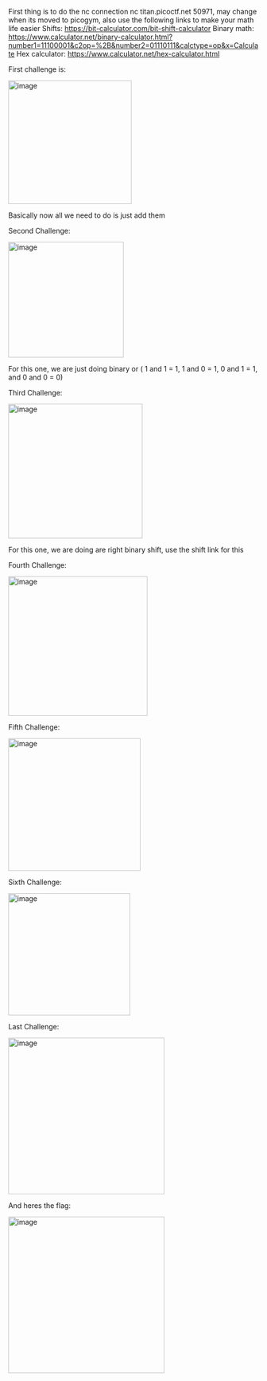 First thing is to do the nc connection nc titan.picoctf.net 50971, may change when its moved to picogym, also use the following links to make your math life easier
Shifts: https://bit-calculator.com/bit-shift-calculator
Binary math: https://www.calculator.net/binary-calculator.html?number1=11100001&c2op=%2B&number2=01110111&calctype=op&x=Calculate
Hex calculator: https://www.calculator.net/hex-calculator.html

First challenge is:

<img width="248" alt="image" src="https://github.com/CountDraculaDaughter/projects/assets/155210038/ff88f68a-299f-44d1-b65e-1188443626fd">

Basically now all we need to do is just add them

Second Challenge:

<img width="232" alt="image" src="https://github.com/CountDraculaDaughter/projects/assets/155210038/dea6be1b-6bc1-411d-afa1-f737cf786bfd">

For this one, we are just doing binary or ( 1 and 1 = 1, 1 and 0 = 1, 0 and 1 = 1, and 0 and 0 = 0)

Third Challenge:

<img width="270" alt="image" src="https://github.com/CountDraculaDaughter/projects/assets/155210038/691ebe5d-cfb5-4159-bfe6-d5468faec2f5">

For this one, we are doing are right binary shift, use the shift link for this

Fourth Challenge:

<img width="280" alt="image" src="https://github.com/CountDraculaDaughter/projects/assets/155210038/33a57409-a26a-4678-af1a-d38359fc0d79">


Fifth Challenge:

<img width="266" alt="image" src="https://github.com/CountDraculaDaughter/projects/assets/155210038/bbb20192-bebd-4302-9d66-a367d8d3ec67">


Sixth Challenge:

<img width="245" alt="image" src="https://github.com/CountDraculaDaughter/projects/assets/155210038/ff9f13f3-c2d1-4d89-bf07-445d5fa58587">

Last Challenge:

<img width="314" alt="image" src="https://github.com/CountDraculaDaughter/projects/assets/155210038/73085007-16bb-4784-84d1-c0081e39e836">

And heres the flag:

<img width="314" alt="image" src="https://github.com/CountDraculaDaughter/projects/assets/155210038/5bc75942-de3f-490f-8827-aa38715eb8b4">
